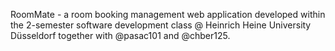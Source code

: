 RoomMate - a room booking management web application developed within the 2-semester software development class @ Heinrich Heine University Düsseldorf together with @pasac101 and @chber125.
